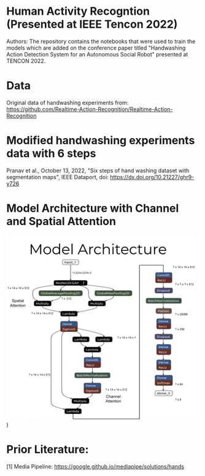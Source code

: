 # Human Activity Recogntion (Presented at IEEE Tencon 2022)
Authors: 
The repository contains the notebooks that were used to train the models which are added on the conference paper titled "Handwashing Action Detection System for an Autonomous Social Robot" presented at TENCON 2022.

# Data
Original data of handwashing experiments from: https://github.com/Realtime-Action-Recognition/Realtime-Action-Recognition

# Modified handwashing experiments data with 6 steps
Pranav et al., October 13, 2022, "Six steps of hand washing dataset with segmentation maps", IEEE Dataport, doi: https://dx.doi.org/10.21227/ghr9-y726

# Model Architecture with Channel and Spatial Attention
![Model Architecture](https://github.com/praveenpankaj/HumanActivityRecognition/blob/main/ModelArchitecture.png))
# Prior Literature:
[1] Media Pipeline: https://google.github.io/mediapipe/solutions/hands
